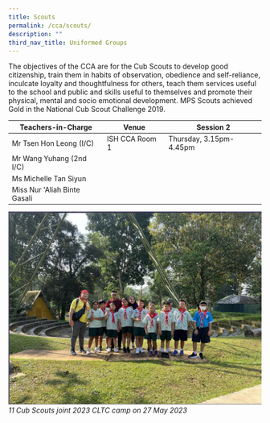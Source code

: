 ```yaml
---
title: Scouts
permalink: /cca/scouts/
description: ""
third_nav_title: Uniformed Groups
---
```

The objectives of the CCA are for the Cub Scouts to develop good citizenship, train them in habits of observation, obedience and self-reliance, inculcate loyalty and thoughtfulness for others, teach them services useful to the school and public and skills useful to themselves and promote their physical, mental and socio emotional development. MPS Scouts achieved Gold in the National Cub Scout Challenge 2019.



| Teachers-in-Charge | Venue | Session 2 |
| -------- | -------- | -------- |
| Mr Tsen Hon Leong (I/C)| ISH CCA Room 1     | Thursday, 3.15pm-4.45pm     |
|Mr Wang Yuhang (2nd I/C)|    |    |
| Ms Michelle Tan Siyun|     |    |
| Miss Nur 'Aliah Binte Gasali|     |     |

![11 Cub Scouts joint 2023 CLTC camp on 27 May 2023](/images/CCA/Scout/CLTC%20camp/scout1.jpg)
*11 Cub Scouts joint 2023 CLTC camp on 27 May 2023*